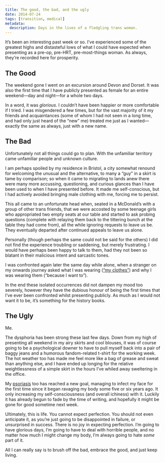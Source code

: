 ```yaml
---
title: The good, the bad, and the ugly
date: 2014-07-24
tags: [transition, medical]
metadata:
  description: Days in the lives of a fledgling trans woman.
---
```


It’s been an interesting past week or so. I’ve experienced some of the greatest highs and distasteful lows of what I could have expected when presenting as a pre-op, pre-HRT, pre-most-things woman. As always, they’re recorded here for prosperity.

## The Good

The weekend gone I went on an excursion around Devon and Dorset. It was also the first time that I have publicly presented as female for an entire weekend—day and night—for a whole two days.

In a word, it was _glorious_. I couldn’t have been happier or more comfortable if I tried. I was misgendered a few times, but for the vast majority of it my friends and acquaintances (some of whom I had not seen in a long time, and had only just heard of the “new” me) treated me just as I wanted—exactly the same as always, just with a new name.

## The Bad

Unfortunately not all things could go to plan. With the unfamiliar territory came unfamiliar people and unknown culture.

I am perhaps spoiled by my residence in Bristol, a city somewhat renound for welcoming the unusual and the alternative, to many a “guy” in a skirt is tame by comparison; so when it came to migrating to lands anew there were many more accussing, questioning, and curious glances than I have been used to when I have presented before. It made me self-conscious, but I had actively avoided bringing male clothing with me, forcing me to persist.

This all came to an unfortunate head when, seated in a McDonald’s with a group of other trans friends, that we were accosted by some teenage girls who appropriated two empty seats at our table and started to ask probing questions (complete with relaying them back to the tittering bunch at the table they had come from), all the while ignoring requests to leave us be. They eventually departed after continued appeals to leave us alone.

Personally (though perhaps the same could not be said for the others) I did not find the experience troubling or saddening, but merely frustrating. I would have perhaps been happy to talk to them, had they not been so blatant in their malicious intent and sarcastic tones.

I was confronted again later the same day while alone, when a stranger on my onwards journey asked what I was wearing ([“my clothes”](http://www.goodreads.com/quotes/692913-they-re-not-women-s-clothes-they-re-my-clothes-i-bought-them)) and why I was wearing them (“because I want to”).

In the end these isolated occurrences did not dampen my mood too severely, however they have the dubious honour of being the first times that I’ve ever been confronted whilst presenting publicly. As much as I would not want it to be, it’s something for the history books.

## The Ugly

Me.

The dysphoria has been strong these last few days. Down from my high of presenting all weekend in my airy skirts and cool blouses, it was of course going to be a psychological downer to have to pull myself back into a pair of baggy jeans and a humorous fandom-related t-shirt for the working week. The hot weather too has made me feel more like a bag of grease and sweat than anything else, and I have ended up longing for the relative weightlessness of a simple skirt in the hours I’ve whiled away sweltering in the office.

My [psoriasis](http://en.wikipedia.org/wiki/Psoriasis) too has reached a new goal, managing to infect my face for the first time since it began ravaging my body some five or six years ago. It only increasing my self-consciousness (and overall ichiness) with it. Luckily it has already begun to fade by the time of writing, and hopefully it might be gone for good sometime next week.

Ultimately, this is life. You cannot expect perfection. You should not even anticipate it, as you’re just going to be disappointed in failure, or unsurprised in success. There is no joy in expecting perfection. I’m going to have glorious days, I’m going to have to deal with horrible people, and no matter how much I might change my body, I’m always going to hate _some_ part of it.

All I can really say is to brush off the bad, embrace the good, and just keep living.
